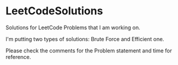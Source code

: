 # LeetCodeSolutions
Solutions for LeetCode Problems that I am working on.

I'm putting two types of solutions: Brute Force and Efficient one.

Please check the comments for the Problem statement and time for reference.
